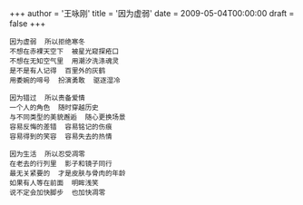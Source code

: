 +++
author = '王咏刚'
title = '因为虚弱'
date = 2009-05-04T00:00:00
draft = false
+++

<div class="poem">

```
因为虚弱  所以拒绝寒冬
不想在赤裸天空下  被星光窥探疮口
不想在无知空气里  用潮汐洗涤魂灵
是不是有人记得  百里外的灰鹤
用委婉的啼号  扮演勇敢  驱逐湿冷

因为错过  所以责备爱情
一个人的角色  随时穿越历史
与不同类型的美貌邂逅  随心更换场景
容易反悔的差错  容易铭记的伤痕
容易得到的笑容  容易失去的热情

因为生活  所以忍受凋零
在老去的行列里  影子和镜子同行
最无关紧要的  才是皮肤与骨肉的年龄
如果有人等在前面  明眸浅笑
说不定会加快脚步  也加快凋零
```

</div>
